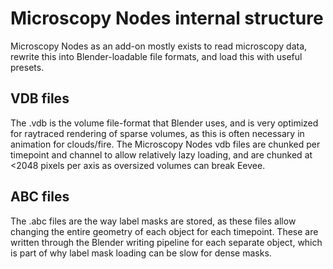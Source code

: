 # Microscopy Nodes internal structure

Microscopy Nodes as an add-on mostly exists to read microscopy data, rewrite this into Blender-loadable file formats, and load this with useful presets. 

## VDB files
The .vdb is the volume file-format that Blender uses, and is very optimized for raytraced rendering of sparse volumes, as this is often necessary in animation for clouds/fire. The Microscopy Nodes vdb files are chunked per timepoint and channel to allow relatively lazy loading, and are chunked at <2048 pixels per axis as oversized volumes can break Eevee.

## ABC files
The .abc files are the way label masks are stored, as these files allow changing the entire geometry of each object for each timepoint. These are written through the Blender writing pipeline for each separate object, which is part of why label mask loading can be slow for dense masks.